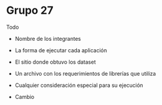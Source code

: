 # Grupo 27

Todo

- Nombre de los integrantes
- La forma de ejecutar cada aplicación
- El sitio donde obtuvo los dataset
- Un archivo con los requerimientos de librerías que utiliza
- Cualquier consideración especial para su ejecución

- Cambio
